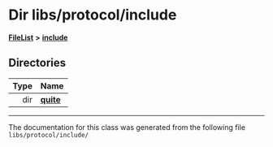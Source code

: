 

# Dir libs/protocol/include



[**FileList**](files.md) **>** [**include**](dir_5926395dd2a1a1e5a7c03e8f9928f69e.md)














## Directories

| Type | Name |
| ---: | :--- |
| dir | [**quite**](dir_69811da4b5ffa6c48780c3c2aaa473c8.md) <br> |

























































------------------------------
The documentation for this class was generated from the following file `libs/protocol/include/`

